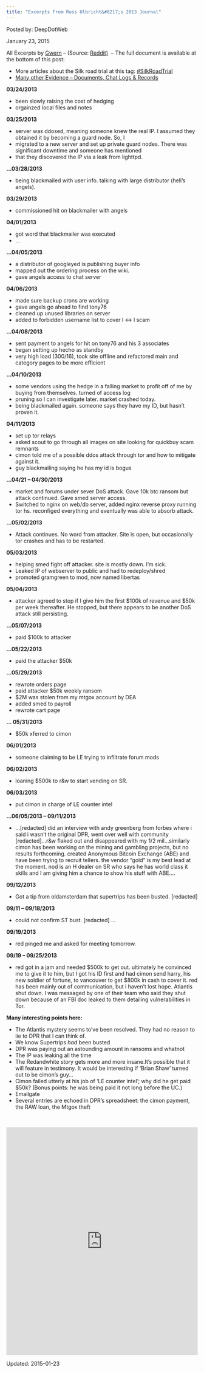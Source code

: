 ```yaml
---
title: "Excerpts From Ross Ulbricht&#8217;s 2013 Journal"
---
```



Posted by: DeepDotWeb
    
    
<span>January 23, 2015</span>


<p>All Excerpts by <a href="http://www.gwern.net/">Gwern</a> &#8211; (Source: <a href="http://www.reddit.com/r/DarkNetMarkets/comments/2tdays/sr1_trial_2013_ross_ulbricht_journal/">Reddit)</a>  &#8211; The full document is available at the bottom of this post:</p>
<ul>
<li>More articles about the Silk road trial at this tag: <a href="#">#SilkRoadTrial</a></li>
<li><a href="https://www.scribd.com/MotherboardTV/documents" target="_blank">Many other Evidence &#8211; Documents, Chat Logs &amp; Records</a></li>
</ul>
<p><strong>03/24/2013</strong></p>
<ul>
<li>been slowly raising the cost of hedging</li>
<li>orgainzed local files and notes</li>
</ul>
<p><strong>03/25/2013</strong></p>
<ul>
<li>server was ddosed, meaning someone knew the real IP. I assumed they obtained it by becoming a guard node. So, I</li>
<li>migrated to a new server and set up private guard nodes. There was significant downtime and someone has mentioned</li>
<li>that they discovered the IP via a leak from lighttpd.</li>
</ul>
<p><strong>&#8230;03/28/2013</strong></p>
<ul>
<li>being blackmailed with user info. talking with large distributor (hell&#8217;s angels).</li>
</ul>
<p><strong>03/29/2013</strong></p>
<ul>
<li>commissioned hit on blackmailer with angels</li>
</ul>
<p><strong>04/01/2013</strong></p>
<ul>
<li>got word that blackmailer was executed</li>
<li>&#8230;</li>
</ul>
<p><strong>&#8230;04/05/2013</strong></p>
<ul>
<li>a distributor of googleyed is publishing buyer info</li>
<li>mapped out the ordering process on the wiki.</li>
<li>gave angels access to chat server</li>
</ul>
<p><strong>04/06/2013</strong></p>
<ul>
<li>made sure backup crons are working</li>
<li>gave angels go ahead to find tony76</li>
<li>cleaned up unused libraries on server</li>
<li>added to forbidden username list to cover I &lt;-&gt; l scam</li>
</ul>
<p><strong>&#8230;04/08/2013</strong></p>
<ul>
<li>sent payment to angels for hit on tony76 and his 3 associates</li>
<li>began setting up hecho as standby</li>
<li>very high load (300/16), took site offline and refactored main and category pages to be more efficient</li>
</ul>
<p><strong>&#8230;04/10/2013</strong></p>
<ul>
<li>some vendors using the hedge in a falling market to profit off of me by buying from themselves. turned of access log</li>
<li>pruning so I can investigate later. market crashed today.</li>
<li>being blackmailed again. someone says they have my ID, but hasn&#8217;t proven it.</li>
</ul>
<p><strong>04/11/2013</strong></p>
<ul>
<li>set up tor relays</li>
<li>asked scout to go through all images on site looking for quickbuy scam remnants</li>
<li>cimon told me of a possible ddos attack through tor and how to mitigate against it.</li>
<li>guy blackmailing saying he has my id is bogus</li>
</ul>
<p><strong>&#8230;04/21 &#8211; 04/30/2013</strong></p>
<ul>
<li>market and forums under sever DoS attack. Gave 10k btc ransom but attack continued. Gave smed server access.</li>
<li>Switched to nginx on web/db server, added nginx reverse proxy running tor hs. reconfiged everything and eventually was able to absorb attack.</li>
</ul>
<p><strong>&#8230;05/02/2013</strong></p>
<ul>
<li>Attack continues. No word from attacker. Site is open, but occasionally tor crashes and has to be restarted.</li>
</ul>
<p><strong>05/03/2013</strong></p>
<ul>
<li>helping smed fight off attacker. site is mostly down. I&#8217;m sick.</li>
<li>Leaked IP of webserver to public and had to redeploy/shred</li>
<li>promoted gramgreen to mod, now named libertas</li>
</ul>
<p><strong>05/04/2013</strong></p>
<ul>
<li>attacker agreed to stop if I give him the first $100k of revenue and $50k per week thereafter. He stopped, but there appears to be another DoS attack still persisting.</li>
</ul>
<p><strong>&#8230;05/07/2013</strong></p>
<ul>
<li>paid $100k to attacker</li>
</ul>
<p><strong>&#8230;05/22/2013</strong></p>
<ul>
<li>paid the attacker $50k</li>
</ul>
<p><strong>&#8230;05/29/2013</strong></p>
<ul>
<li>rewrote orders page</li>
<li>paid attacker $50k weekly ransom</li>
<li>$2M was stolen from my mtgox account by DEA</li>
<li>added smed to payroll</li>
<li>rewrote cart page</li>
</ul>
<p><strong>&#8230; 05/31/2013</strong></p>
<ul>
<li>$50k xferred to cimon</li>
</ul>
<p><strong>06/01/2013</strong></p>
<ul>
<li>someone claiming to be LE trying to infiltrate forum mods</li>
</ul>
<p><strong>06/02/2013</strong></p>
<ul>
<li>loaning $500k to r&amp;w to start vending on SR.</li>
</ul>
<p><strong>06/03/2013</strong></p>
<ul>
<li>put cimon in charge of LE counter intel</li>
</ul>
<p><strong>&#8230;06/05/2013 &#8211; 09/11/2013</strong></p>
<ul>
<li>&#8230;[redacted] did an interview with andy greenberg from forbes where i said i wasn&#8217;t the original DPR, went over well with community [redacted]&#8230;r&amp;w flaked out and disappeared with my 1/2 mil&#8230;similarly cimon has been working on the mining and gambling projects, but no results forthcoming. created Anonymous Bitcoin Exchange (ABE) and have been trying to recruit tellers. the vendor &#8220;gold&#8221; is my best lead at the moment. nod is an H dealer on SR who says he has world class it skills and I am giving him a chance to show his stuff with ABE&#8230;.</li>
</ul>
<p><strong>09/12/2013</strong></p>
<ul>
<li>Got a tip from oldamsterdam that supertrips has been busted. [redacted]</li>
</ul>
<p><strong>09/11 &#8211; 09/18/2013</strong></p>
<ul>
<li>could not confirm ST bust. [redacted] &#8230;</li>
</ul>
<p><strong>09/19/2013</strong></p>
<ul>
<li>red pinged me and asked for meeting tomorrow.</li>
</ul>
<p><strong>09/19 &#8211; 09/25/2013</strong></p>
<ul>
<li>red got in a jam and needed $500k to get out. ultimately he convinced me to give it to him, but I got his ID first and had cimon send harry, his new soldier of fortune, to vancouver to get $800k in cash to cover it. red has been mainly out of communication, but i haven&#8217;t lost hope. Atlantis shut down. I was messaged by one of their team who said they shut down because of an FBI doc leaked to them detailing vulnerabilities in Tor.</li>
</ul>
<p><strong>Many interesting points here:</strong></p>
<ul>
<li>The Atlantis mystery seems to&#8217;ve been resolved. They had no reason to lie to DPR that I can think of.</li>
<li>We know Supertrips <em>had</em> been busted</li>
<li>DPR was paying out an astounding amount in ransoms and whatnot</li>
<li>The IP was leaking all the time</li>
<li>The Redandwhite story gets more and more insane.It&#8217;s possible that it will feature in testimony. It would be interesting if &#8216;Brian Shaw&#8217; turned out to be cimon&#8217;s guy&#8230;</li>
<li>Cimon failed utterly at his job of &#8216;LE counter intel&#8217;; why did he get paid $50k? (Bonus points: he was being paid it not long before the UC.)</li>
<li>Emailgate</li>
<li>Several entries are echoed in DPR&#8217;s spreadsheet: the cimon payment, the RAW loan, the Mtgox theft</li>
</ul>
<p>&nbsp;</p>
<p><iframe width="100%" height="600" class="scribd_iframe_embed" src="https://www.scribd.com/embeds/253456456/content?start_page=1&amp;view_mode=scroll&amp;access_key=key-5aiZ1E78mmCvzdTLIunR&amp;show_recommendations=true" data-auto-height="false" data-aspect-ratio="1.090689238210399" scrolling="no" id="doc_94072" frameborder="0"></iframe></p>
    
    
Updated: 2015-01-23

    


